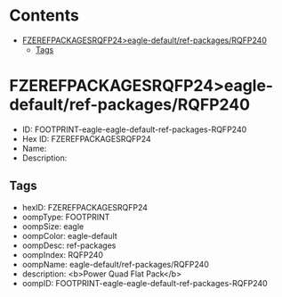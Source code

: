 



Contents
========

* [FZEREFPACKAGESRQFP24>eagle-default/ref-packages/RQFP240](#fzerefpackagesrqfp24eagle-defaultref-packagesrqfp240)
	* [Tags](#tags)

# FZEREFPACKAGESRQFP24>eagle-default/ref-packages/RQFP240

- ID: FOOTPRINT-eagle-eagle-default-ref-packages-RQFP240
- Hex ID: FZEREFPACKAGESRQFP24
- Name: 
- Description: 

## Tags

- hexID: FZEREFPACKAGESRQFP24
- oompType: FOOTPRINT
- oompSize: eagle
- oompColor: eagle-default
- oompDesc: ref-packages
- oompIndex: RQFP240
- oompName: eagle-default/ref-packages/RQFP240
- description: &lt;b&gt;Power Quad Flat Pack&lt;/b&gt;
- oompID: FOOTPRINT-eagle-eagle-default-ref-packages-RQFP240
